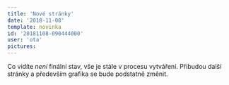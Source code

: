 ```yaml
---
title: 'Nové stránky'
date: '2018-11-08'
template: novinka
id: '20181108-090444000'
user: 'ota'
pictures:
---
```

Co vidíte *není* finální stav, vše je stále v procesu vytváření. Přibudou další stránky a především grafika se bude podstatně změnit.
